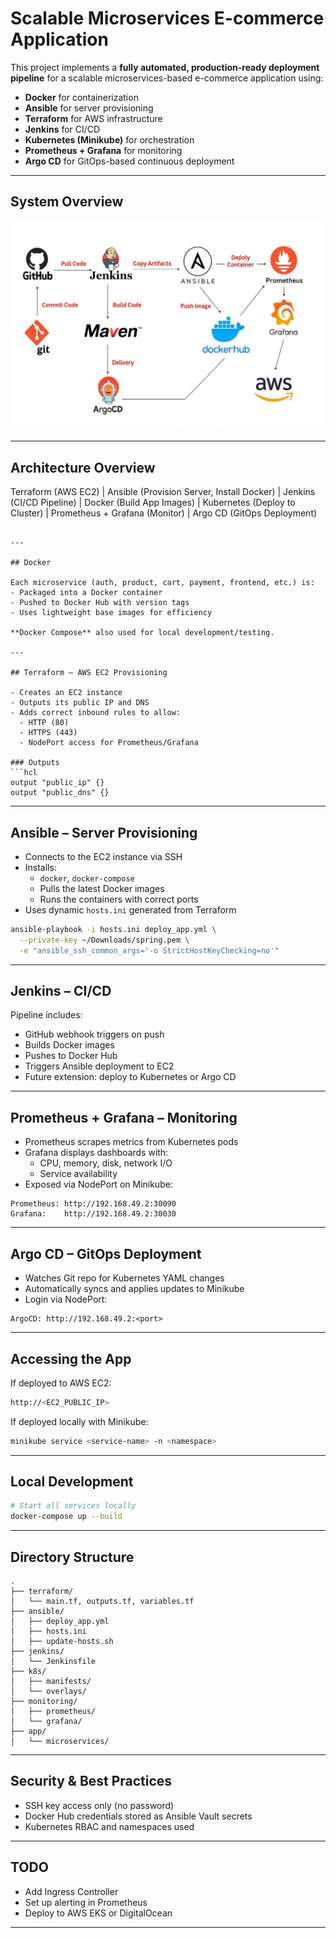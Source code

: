 # Scalable Microservices E-commerce Application

This project implements a **fully automated, production-ready deployment pipeline** for a scalable microservices-based e-commerce application using:

- **Docker** for containerization
- **Ansible** for server provisioning
- **Terraform** for AWS infrastructure
- **Jenkins** for CI/CD
- **Kubernetes (Minikube)** for orchestration
- **Prometheus + Grafana** for monitoring
- **Argo CD** for GitOps-based continuous deployment


---

## System Overview

<p align="center">
  <img src="./system.jpg"/>
</p>

---

## Architecture Overview

Terraform (AWS EC2) 
     |
Ansible (Provision Server, Install Docker)
     |
Jenkins (CI/CD Pipeline)
     |
Docker (Build App Images)
     |
Kubernetes (Deploy to Cluster)
     |
Prometheus + Grafana (Monitor)
     |
Argo CD (GitOps Deployment)
```

---

## Docker

Each microservice (auth, product, cart, payment, frontend, etc.) is:
- Packaged into a Docker container
- Pushed to Docker Hub with version tags
- Uses lightweight base images for efficiency

**Docker Compose** also used for local development/testing.

---

## Terraform – AWS EC2 Provisioning

- Creates an EC2 instance
- Outputs its public IP and DNS
- Adds correct inbound rules to allow:
  - HTTP (80)
  - HTTPS (443)
  - NodePort access for Prometheus/Grafana

### Outputs
```hcl
output "public_ip" {}
output "public_dns" {}
```

---

## Ansible – Server Provisioning

- Connects to the EC2 instance via SSH
- Installs:
  - `docker`, `docker-compose`
  - Pulls the latest Docker images
  - Runs the containers with correct ports
- Uses dynamic `hosts.ini` generated from Terraform

```bash
ansible-playbook -i hosts.ini deploy_app.yml \
  --private-key ~/Downloads/spring.pem \
  -e "ansible_ssh_common_args='-o StrictHostKeyChecking=no'"
```

---

## Jenkins – CI/CD

Pipeline includes:
- GitHub webhook triggers on push
- Builds Docker images
- Pushes to Docker Hub
- Triggers Ansible deployment to EC2
- Future extension: deploy to Kubernetes or Argo CD

---

## Prometheus + Grafana – Monitoring

- Prometheus scrapes metrics from Kubernetes pods
- Grafana displays dashboards with:
  - CPU, memory, disk, network I/O
  - Service availability
- Exposed via NodePort on Minikube:

```
Prometheus: http://192.168.49.2:30090
Grafana:    http://192.168.49.2:30030
```

---

## Argo CD – GitOps Deployment

- Watches Git repo for Kubernetes YAML changes
- Automatically syncs and applies updates to Minikube
- Login via NodePort:

```
ArgoCD: http://192.168.49.2:<port>
```

---

## Accessing the App

If deployed to AWS EC2:
```bash
http://<EC2_PUBLIC_IP>
```

If deployed locally with Minikube:
```bash
minikube service <service-name> -n <namespace>
```

---

## Local Development

```bash
# Start all services locally
docker-compose up --build
```

---

## Directory Structure

```
.
├── terraform/
│   └── main.tf, outputs.tf, variables.tf
├── ansible/
│   ├── deploy_app.yml
│   ├── hosts.ini
│   ├── update-hosts.sh
├── jenkins/
│   └── Jenkinsfile
├── k8s/
│   ├── manifests/
│   └── overlays/
├── monitoring/
│   ├── prometheus/
│   └── grafana/
├── app/
│   └── microservices/
```

---

## Security & Best Practices

- SSH key access only (no password)
- Docker Hub credentials stored as Ansible Vault secrets
- Kubernetes RBAC and namespaces used

---

## TODO

- Add Ingress Controller
- Set up alerting in Prometheus
- Deploy to AWS EKS or DigitalOcean

---
